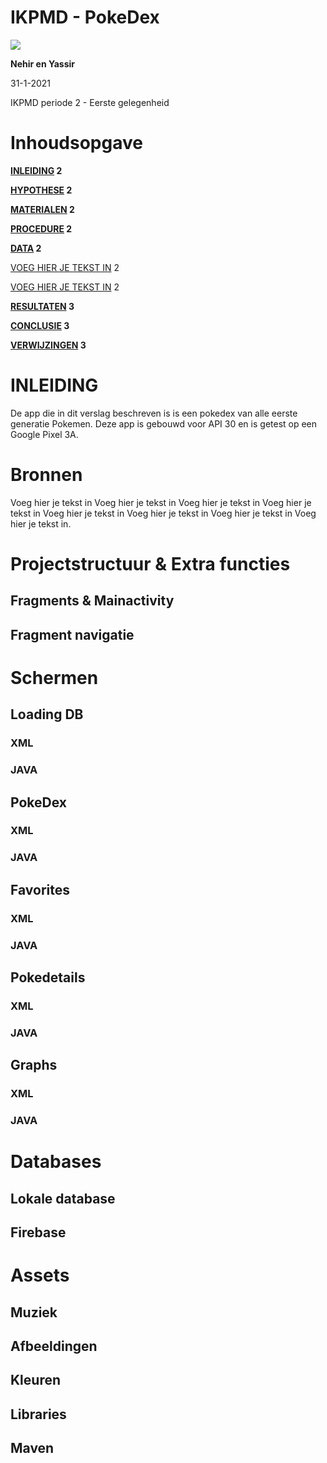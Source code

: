 # IKPMD - PokeDex

![](https://www.1337.games/app/uploads/2020/03/pokemon-940x529.jpg)

**Nehir en Yassir**

31-1-2021

IKPMD periode 2 - Eerste gelegenheid

#

# Inhoudsopgave

**[INLEIDING](#_9nvi5xgmjvpe) 2**

**[HYPOTHESE](#_75rf4vta81ax) 2**

**[MATERIALEN](#_lquiyrwpy6ke) 2**

**[PROCEDURE](#_kn5uvgo00ajj) 2**

**[DATA](#_o8rmzovhszmh) 2**

[VOEG HIER JE TEKST IN](#_riu7lqlxpqrr) 2

[VOEG HIER JE TEKST IN](#_ai85dxyqa8ti) 2

**[RESULTATEN](#_1iz5pbeqzw6g) 3**

**[CONCLUSIE](#_chou9188p6co) 3**

**[VERWIJZINGEN](#_upsdn5xevax7) 3**

#

# INLEIDING

De app die in dit verslag beschreven is is een pokedex van alle eerste generatie Pokemen. Deze app is gebouwd voor API 30 en is getest op een Google Pixel 3A.


# Bronnen

Voeg hier je tekst in Voeg hier je tekst in Voeg hier je tekst in Voeg hier je tekst in Voeg hier je tekst in Voeg hier je tekst in Voeg hier je tekst in Voeg hier je tekst in.


# Projectstructuur & Extra functies

## Fragments & Mainactivity

## Fragment navigatie



# Schermen

## Loading DB

### XML

### JAVA


## PokeDex

### XML

### JAVA

## Favorites

### XML

### JAVA


## Pokedetails

### XML

### JAVA


## Graphs

### XML

### JAVA




# Databases

## Lokale database

## Firebase


# Assets
## Muziek
## Afbeeldingen
## Kleuren
## Libraries
## Maven


####
